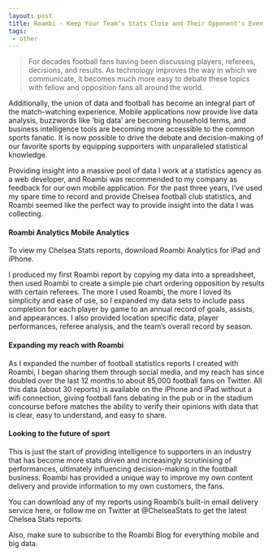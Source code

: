```yaml
---
layout: post
title: Roambi - Keep Your Team’s Stats Close and Their Opponent's Even Closer
tags:
 - other
---
```

 
> For decades football fans having been discussing players, referees, decisions, and results. As technology improves the way in which we communicate, it becomes much more easy to debate these topics with fellow and opposition fans all around the world.

Additionally, the union of data and football has become an integral part of the match-watching experience. Mobile applications now provide live data analysis, buzzwords like ‘big data’ are becoming household terms, and business intelligence tools are becoming more accessible to the common sports fanatic. It is now possible to drive the debate and decision-making of our favorite sports by equipping supporters with unparalleled statistical knowledge.

Providing insight into a massive pool of data
I work at a statistics agency as a web developer, and Roambi was recommended to my company as feedback for our own mobile application. For the past three years, I’ve used my spare time to record and provide Chelsea football club statistics, and Roambi seemed like the perfect way to provide insight into the data I was collecting.

#### Roambi Analytics Mobile Analytics
To view my Chelsea Stats reports, download Roambi Analytics for iPad and iPhone.

I produced my first Roambi report by copying my data into a spreadsheet, then used Roambi to create a simple pie chart ordering opposition by results with certain referees. The more I used Roambi, the more I loved its simplicity and ease of use, so I expanded my data sets to include pass completion for each player by game to an annual record of goals, assists, and appearances. I also provided location specific data, player performances, referee analysis, and the team’s overall record by season.

#### Expanding my reach with Roambi
As I expanded the number of football statistics reports I created with Roambi, I began sharing them through social media, and my reach has since doubled over the last 12 months to about 85,000 football fans on Twitter. All this data (about 30 reports) is available on the iPhone and iPad without a wifi connection, giving football fans debating in the pub or in the stadium concourse before matches the ability to verify their opinions with data that is clear, easy to understand, and easy to share.

#### Looking to the future of sport
This is just the start of providing intelligence to supporters in an industry that has become more stats driven and increasingly scrutinising of performances, ultimately influencing decision-making in the football business. Roambi has provided a unique way to improve my own content delivery and provide information to my own customers, the fans.

You can download any of my reports using Roambi’s built-in email delivery service here, or follow me on Twitter at @ChelseaStats to get the latest Chelsea Stats reports.

Also, make sure to subscribe to the Roambi Blog for everything mobile and big data.
